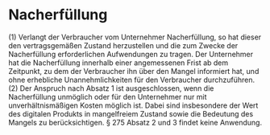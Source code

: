 # Nacherfüllung

(1) Verlangt der Verbraucher vom Unternehmer Nacherfüllung, so hat dieser den vertragsgemäßen Zustand herzustellen und die zum Zwecke der Nacherfüllung erforderlichen Aufwendungen zu tragen. Der Unternehmer hat die Nacherfüllung innerhalb einer angemessenen Frist ab dem Zeitpunkt, zu dem der Verbraucher ihn über den Mangel informiert hat, und ohne erhebliche Unannehmlichkeiten für den Verbraucher durchzuführen.(2) Der Anspruch nach Absatz 1 ist ausgeschlossen, wenn die Nacherfüllung unmöglich oder für den Unternehmer nur mit unverhältnismäßigen Kosten möglich ist. Dabei sind insbesondere der Wert des digitalen Produkts in mangelfreiem Zustand sowie die Bedeutung des Mangels zu berücksichtigen. § 275 Absatz 2 und 3 findet keine Anwendung. 

